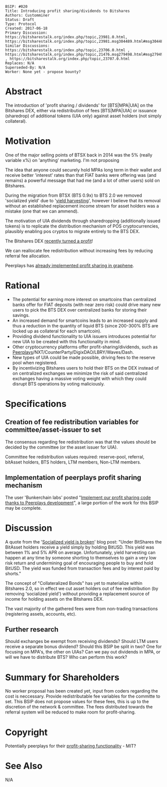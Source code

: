     BSIP: #020
    Title: Introducing profit sharing/dividends to Bitshares 
    Authors: Customminer
    Status: Draft
    Type: Protocol
    Created: 2017-06-18
    Primary Discussion: https://bitsharestalk.org/index.php/topic,23981.0.html, https://bitsharestalk.org/index.php/topic,23981.msg304489.html#msg304489
    Similar Discussions: https://bitsharestalk.org/index.php/topic,23706.0.html , https://bitsharestalk.org/index.php/topic,21476.msg279498.html#msg279498 , https://bitsharestalk.org/index.php/topic,23707.0.html
    Replaces: N/A
    Superseded-By: N/A
    Worker: None yet - propose bounty?

# Abstract

The introduction of 'profit sharing / dividends' for [BTS|MPA|UIA] on the Bitshares DEX, either via redistribution of fees [BTS|MPA|UIA] or issuance (sharedrop) of additional tokens (UIA only) against asset holders (not simply collateral).

# Motivation

One of the major selling points of BTSX back in 2014 was the 5% (really variable x%) on 'anything' marketing. I'm not proposing 

The idea that anyone could securely hold MPAs long term in their wallet and receive better 'interest' rates than that FIAT banks were offering was (and remains) a powerful message that had me (and a lot of other users) sold on Bitshares.

During the migration from BTSX (BTS 0.9x) to BTS 2.0 we removed 'socialized yield' due to '[yield harvesting](https://bitshares.org/blog/2015/06/08/lessons-learned-from-bitshares-0.x/#socialized-yield-is-broken)', however I believe that its removal without an established replacement income stream for asset holders was a mistake (one that we can ammend).

The motivation of UIA dividends through sharedropping (additionally issued tokens) is to replicate the distribution mechanism of POS cryptocurrencies, plausibly enabling pos cryptos to migrate entirely to the BTS DEX.

The Bitshares DEX [recently turned a profit](https://steemit.com/bitshares/@steempower/bitshares-state-of-the-network-13th-june-2017)!

We can reallocate fee redistribution without increasing fees by reducing referral fee allocation.

Peerplays has [already implemented profit sharing in graphene](https://github.com/BunkerChainLabsInc/peerplays-profitshare).

# Rational

* The potential for earning more interest on smartcoins than centralized banks offer for FIAT deposits (with near zero risk) could drive many new users to pick the BTS DEX over centralized banks for storing their savings.
* An increased demand for smartcoins leads to an increased supply and thus a reduction in the quantity of liquid BTS (since 200-300% BTS are locked up as collateral for each smartcoin).
* Providing dividend functionality to UIA issuers introduces potential for new UIA to be created with this functionality in mind.
* Other cryptocurrency platforms offer profit-sharing/dividends, such as [Peerplays](https://github.com/BunkerChainLabsInc/peerplays-profitshare)/NXT/CounterParty/DigixDAO/LBRY/Waves/Dash.
* New types of UIA could be made possible, driving fees to the reserve pool when registered.
* By incentivizing Bitshares users to hold their BTS on the DEX instead of on centralized exchanges we minimize the risk of said centralized exchanges having a massive voting weight with which they could disrupt BTS operations by voting maliciously.

# Specifications

## Creation of fee redistribution variables for committee/asset-issuer to set
The consensus regarding fee redistribution was that the values should be decided by the committee (or the asset issuer for UIA).

Committee fee redistribution values required: reserve-pool, referral, bitAsset holders, BTS holders, LTM members, Non-LTM members.

## Implementation of peerplays profit sharing mechanism
The user 'Bunkerchain labs' posted "[Implement our profit sharing code thanks to Peerplays development](https://bitsharestalk.org/index.php/topic,23981.75.html)", a large portion of the work for this BSIP may be complete.

# Discussion

A quote from the '[Socialized yield is broken](https://bitshares.org/blog/2015/06/08/lessons-learned-from-bitshares-0.x/#socialized-yield-is-broken)' blog post:
"Under BitShares the BitAsset holders receive a yield simply by holding BitUSD. This yield was between 1% and 5% APR on average. Unfortunately, yield harvesting can happen at any time by someone shorting to themselves to gain a very low risk return and undermining goal of encouraging people to buy and hold BitUSD. The yield was funded from transaction fees and by interest paid by shorts."

The concept of "Collateralized Bonds" has yet to materialize within Bitshares 2.0, so in effect we cut asset holders out of fee redistribution (by removing 'socialized yield') without providing a replacement source of income for holding assets on the Bitshares DEX.

The vast majority of the gathered fees were from non-trading transactions (registering assets, accounts, etc).

## Further research
Should exchanges be exempt from receiving dividends?
Should LTM users receive a separate bonus dividend?
Should this BSIP be split in two? One for focusing on MPA's, the other on UIAs? 
Can we pay out dividends in MPA, or will we have to distribute BTS?
Who can perform this work?

# Summary for Shareholders
No worker proposal has been created yet, input from coders regarding the cost is neccessary.
Provide redistributable fee variables for the committe to set.
This BSIP does not propose values for these fees, this is up to the discretion of the network & committee.
The fees distributed towards the referral system will be reduced to make room for profit-sharing.

# Copyright
Potentially peerplays for their [profit-sharing functionality]([Peerplays](https://github.com/BunkerChainLabsInc/peerplays-profitshare)) - MIT?

# See Also
N/A